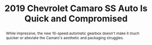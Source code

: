 ---
category: news
title: 2019 Chevrolet Camaro SS Auto Is Quick and Compromised
abstract: While impressive, the new 10-speed automatic gearbox doesn't make it much quicker or alleviate the Camaro's aesthetic and packaging struggles.
publishedDateTime: 2019-03-08T22:56:39Z
sourceUrl: http://www.caranddriver.com/reviews/a25472904/2019-chevrolet-camaro-ss-automatic-by-the-numbers/
type: article

provider:
  name: Car and Driver
  id: V_BBieniE_global
tags:
  - Autos

images: 
  - url: assets/images/2019/3/2019-Chevrolet-Camaro-SS-Auto-Is-Quick-and-Compromised-1.jpg
    width: 1200
    height: 733
    quality: 79
    title: https://hips.hearstapps.com/hmg-prod/images/2019-chevrolet-camaro-2ss-10at-120-1544548414.jpg?resize=1200%3A%2A
    attribution: 
    focalRegion:
      x1: 384
      x2: 384
      y1: 463
      y2: 463

---